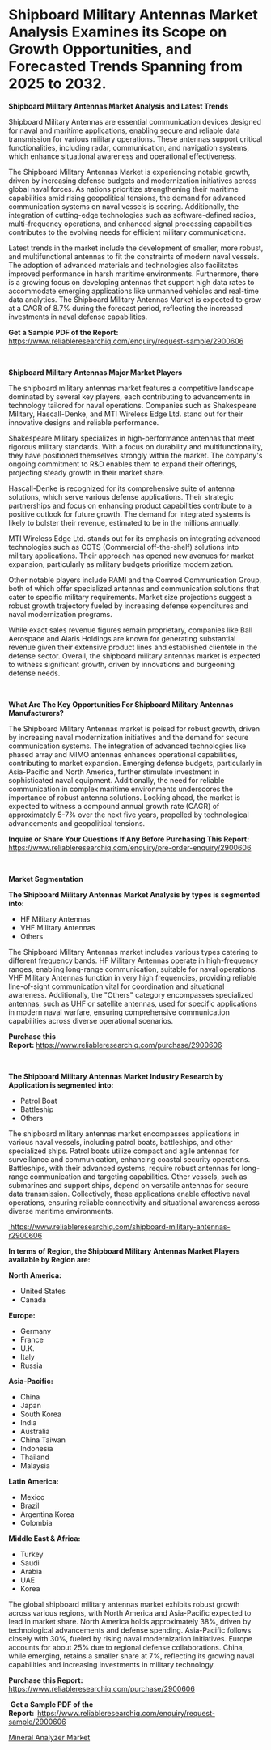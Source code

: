 <p><h1>Shipboard Military Antennas Market Analysis Examines its Scope on Growth Opportunities, and Forecasted Trends Spanning from 2025 to 2032.</h1></p><p><strong>Shipboard Military Antennas Market Analysis and Latest Trends</strong></p>
<p><p>Shipboard Military Antennas are essential communication devices designed for naval and maritime applications, enabling secure and reliable data transmission for various military operations. These antennas support critical functionalities, including radar, communication, and navigation systems, which enhance situational awareness and operational effectiveness.</p><p>The Shipboard Military Antennas Market is experiencing notable growth, driven by increasing defense budgets and modernization initiatives across global naval forces. As nations prioritize strengthening their maritime capabilities amid rising geopolitical tensions, the demand for advanced communication systems on naval vessels is soaring. Additionally, the integration of cutting-edge technologies such as software-defined radios, multi-frequency operations, and enhanced signal processing capabilities contributes to the evolving needs for efficient military communications.</p><p>Latest trends in the market include the development of smaller, more robust, and multifunctional antennas to fit the constraints of modern naval vessels. The adoption of advanced materials and technologies also facilitates improved performance in harsh maritime environments. Furthermore, there is a growing focus on developing antennas that support high data rates to accommodate emerging applications like unmanned vehicles and real-time data analytics. The Shipboard Military Antennas Market is expected to grow at a CAGR of 8.7% during the forecast period, reflecting the increased investments in naval defense capabilities.</p></p>
<p><strong>Get a Sample PDF of the Report:&nbsp;</strong> <a href="https://www.reliableresearchiq.com/enquiry/request-sample/2900606?utm_campaign=2717&utm_medium=2&utm_source=Github&utm_content=ia&utm_term=16032025&utm_id=shipboard-military-antennas">https://www.reliableresearchiq.com/enquiry/request-sample/2900606</a></p>
<p>&nbsp;</p>
<p><strong>Shipboard Military Antennas Major Market Players</strong></p>
<p><p>The shipboard military antennas market features a competitive landscape dominated by several key players, each contributing to advancements in technology tailored for naval operations. Companies such as Shakespeare Military, Hascall-Denke, and MTI Wireless Edge Ltd. stand out for their innovative designs and reliable performance.</p><p>Shakespeare Military specializes in high-performance antennas that meet rigorous military standards. With a focus on durability and multifunctionality, they have positioned themselves strongly within the market. The company's ongoing commitment to R&D enables them to expand their offerings, projecting steady growth in their market share.</p><p>Hascall-Denke is recognized for its comprehensive suite of antenna solutions, which serve various defense applications. Their strategic partnerships and focus on enhancing product capabilities contribute to a positive outlook for future growth. The demand for integrated systems is likely to bolster their revenue, estimated to be in the millions annually.</p><p>MTI Wireless Edge Ltd. stands out for its emphasis on integrating advanced technologies such as COTS (Commercial off-the-shelf) solutions into military applications. Their approach has opened new avenues for market expansion, particularly as military budgets prioritize modernization. </p><p>Other notable players include RAMI and the Comrod Communication Group, both of which offer specialized antennas and communication solutions that cater to specific military requirements. Market size projections suggest a robust growth trajectory fueled by increasing defense expenditures and naval modernization programs.</p><p>While exact sales revenue figures remain proprietary, companies like Ball Aerospace and Alaris Holdings are known for generating substantial revenue given their extensive product lines and established clientele in the defense sector. Overall, the shipboard military antennas market is expected to witness significant growth, driven by innovations and burgeoning defense needs.</p></p>
<p>&nbsp;</p>
<p><strong>What Are The Key Opportunities For Shipboard Military Antennas Manufacturers?</strong></p>
<p><p>The Shipboard Military Antennas market is poised for robust growth, driven by increasing naval modernization initiatives and the demand for secure communication systems. The integration of advanced technologies like phased array and MIMO antennas enhances operational capabilities, contributing to market expansion. Emerging defense budgets, particularly in Asia-Pacific and North America, further stimulate investment in sophisticated naval equipment. Additionally, the need for reliable communication in complex maritime environments underscores the importance of robust antenna solutions. Looking ahead, the market is expected to witness a compound annual growth rate (CAGR) of approximately 5-7% over the next five years, propelled by technological advancements and geopolitical tensions.</p></p>
<p><strong>Inquire or Share Your Questions If Any Before Purchasing This Report:</strong> <a href="https://www.reliableresearchiq.com/enquiry/pre-order-enquiry/2900606?utm_campaign=2717&utm_medium=2&utm_source=Github&utm_content=ia&utm_term=16032025&utm_id=shipboard-military-antennas">https://www.reliableresearchiq.com/enquiry/pre-order-enquiry/2900606</a></p>
<p>&nbsp;</p>
<p><strong>Market Segmentation</strong></p>
<p><strong>The Shipboard Military Antennas Market Analysis by types is segmented into:</strong></p>
<p><ul><li>HF Military Antennas</li><li>VHF Military Antennas</li><li>Others</li></ul></p>
<p><p>The Shipboard Military Antennas market includes various types catering to different frequency bands. HF Military Antennas operate in high-frequency ranges, enabling long-range communication, suitable for naval operations. VHF Military Antennas function in very high frequencies, providing reliable line-of-sight communication vital for coordination and situational awareness. Additionally, the "Others" category encompasses specialized antennas, such as UHF or satellite antennas, used for specific applications in modern naval warfare, ensuring comprehensive communication capabilities across diverse operational scenarios.</p></p>
<p><strong>Purchase this Report:&nbsp;</strong><a href="https://www.reliableresearchiq.com/purchase/2900606?utm_campaign=2717&utm_medium=2&utm_source=Github&utm_content=ia&utm_term=16032025&utm_id=shipboard-military-antennas">https://www.reliableresearchiq.com/purchase/2900606</a></p>
<p>&nbsp;</p>
<p><strong>The Shipboard Military Antennas Market Industry Research by Application is segmented into:</strong></p>
<p><ul><li>Patrol Boat</li><li>Battleship</li><li>Others</li></ul></p>
<p><p>The shipboard military antennas market encompasses applications in various naval vessels, including patrol boats, battleships, and other specialized ships. Patrol boats utilize compact and agile antennas for surveillance and communication, enhancing coastal security operations. Battleships, with their advanced systems, require robust antennas for long-range communication and targeting capabilities. Other vessels, such as submarines and support ships, depend on versatile antennas for secure data transmission. Collectively, these applications enable effective naval operations, ensuring reliable connectivity and situational awareness across diverse maritime environments.</p></p>
<p><a href="https://www.reliableresearchiq.com/shipboard-military-antennas-r2900606?utm_campaign=2717&utm_medium=2&utm_source=Github&utm_content=ia&utm_term=16032025&utm_id=shipboard-military-antennas">&nbsp;https://www.reliableresearchiq.com/shipboard-military-antennas-r2900606</a></p>
<p><strong>In terms of Region, the Shipboard Military Antennas Market Players available by Region are:</strong></p>
<p>
    <p> <strong> North America: </strong>
        <ul>
            <li>United States</li>
            <li>Canada</li>
        </ul>
        </p> 
    <p> <strong> Europe: </strong>
        <ul>
            <li>Germany</li>
            <li>France</li>
            <li>U.K.</li>
            <li>Italy</li>
            <li>Russia</li>
        </ul>
        </p> 
    <p> <strong> Asia-Pacific: </strong>
        <ul>
            <li>China</li>
            <li>Japan</li>
            <li>South Korea</li>
            <li>India</li>
            <li>Australia</li>
            <li>China Taiwan</li>
            <li>Indonesia</li>
            <li>Thailand</li>
            <li>Malaysia</li>
        </ul>
        </p> 
    <p> <strong> Latin America: </strong>
        <ul>
            <li>Mexico</li>
            <li>Brazil</li>
            <li>Argentina Korea</li>
            <li>Colombia</li>
        </ul>
        </p> 
    <p> <strong> Middle East & Africa: </strong>
        <ul>
            <li>Turkey</li>
            <li>Saudi</li>
            <li>Arabia</li>
            <li>UAE</li>
            <li>Korea</li>
        </ul>
    </p>
    </p>
<p><p>The global shipboard military antennas market exhibits robust growth across various regions, with North America and Asia-Pacific expected to lead in market share. North America holds approximately 38%, driven by technological advancements and defense spending. Asia-Pacific follows closely with 30%, fueled by rising naval modernization initiatives. Europe accounts for about 25% due to regional defense collaborations. China, while emerging, retains a smaller share at 7%, reflecting its growing naval capabilities and increasing investments in military technology.</p></p>
<p><strong>Purchase this Report: </strong><a href="https://www.reliableresearchiq.com/purchase/2900606?utm_campaign=2717&utm_medium=2&utm_source=Github&utm_content=ia&utm_term=16032025&utm_id=shipboard-military-antennas">https://www.reliableresearchiq.com/purchase/2900606</a></p>
<p>&nbsp;<strong>Get a Sample PDF of the Report:&nbsp;&nbsp;</strong><a href="https://www.reliableresearchiq.com/enquiry/request-sample/2900606?utm_campaign=2717&utm_medium=2&utm_source=Github&utm_content=ia&utm_term=16032025&utm_id=shipboard-military-antennas">https://www.reliableresearchiq.com/enquiry/request-sample/2900606</a></p>
<p><strong></strong></p>
<p><p><a href="https://github.com/djembashote/Market-Research-Report-List-1/blob/main/mineral-analyzer-market.md?utm_campaign=2717&utm_medium=2&utm_source=Github&utm_content=ia&utm_term=16032025&utm_id=shipboard-military-antennas">Mineral Analyzer Market</a></p></p>